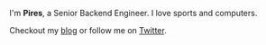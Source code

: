 I'm **Pires**, a Senior Backend Engineer. I love sports and computers.

Checkout my [blog](https://piresrui.github.io) or follow me on [Twitter](https://twitter.com/0xPires).
